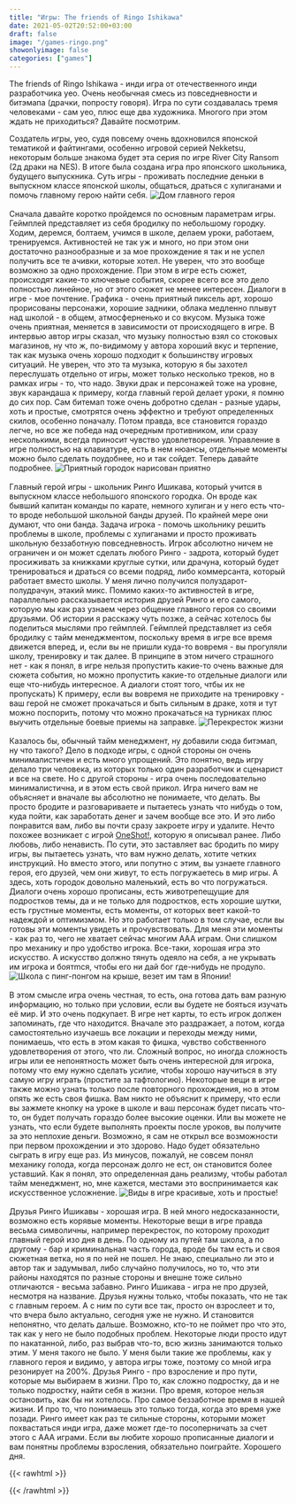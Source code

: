 ```yaml
---
title: "Игры: The friends of Ringo Ishikawa"
date: 2021-05-02T20:52:00+03:00
draft: false
image: "/games-ringo.png"
showonlyimage: false
categories: ["games"]
---
```

The friends of Ringo Ishikawa - инди игра от отечественного инди разработчика yeo. Очень необычная смесь из повседневности и битэмапа (драчки, попросту говоря). Игра по сути создавалась тремя человеками - сам yeo, плюс еще два художника. Многого при этом ждать не приходиться? Давайте посмотрим.
<!--more-->
Создатель игры, yeo, судя повсему очень вдохновился японской тематикой и файтингами, особенно игровой серией Nekketsu, некоторым больше знакома будет эта серия по игре River City Ransom (2д драки на NES). В итоге была создана игра про японского школьника, будущего выпускника. Суть игры - проживать последние деньки в выпускном классе японской школы, общаться, драться с хулиганами и помочь главному герою найти себя. 
![Дом главного героя](/games-ringo1.png)
</br>  
Сначала давайте коротко пройдемся по основным параметрам игры. Геймплей представляет из себя бродилку по небольшому городку. Ходим, деремся, болтаем, учимся в школе, делаем уроки, работаем, тренируемся. Активностей не так уж и много, но при этом они достаточно разнообразные и за мое прохождение я так и не успел получить все те ачивки, которые хотел. Не уверен, что это вообще возможно за одно прохождение. При этом в игре есть сюжет, происходят какие-то ключевые события, скорее всего все это дело полностью линейное, но от этого сюжет не менее интересен. Диалоги в игре - мое почтение. Графика - очень приятный пиксель арт, хорошо прорисованы персонажи, хорошие задники, облака медленно плывут над школой - в общем, атмосферненько и со вкусом. Музыка тоже очень приятная, меняется в зависимости от происходящего в игре. В интервью автор игры сказал, что музыку полностью взял со стоковых магазинов, ну что ж, по-видимому у автора хороший вкус и терпение, так как музыка очень хорошо подходит к большинству игровых ситуаций. Не уверен, что это та музыка, которую я бы захотел переслушать отдельно от игры, может только несколько треков, но в рамках игры - то, что надо. Звуки драк и персонажей тоже на уровне, звук карандаша к примеру, когда главный герой делает уроки, я помню до сих пор. Сам битемап тоже очень добротно сделан - разные удары, хоть и простые, смотрятся очень эффектно и требуют определенных скилов, особенно поначалу. Потом правда, все становится гораздо легче, но все же победа над очередным противником, или сразу несколькими, всегда приносит чувство удовлетворения. Управление в игре полностью на клавиатуре, есть в нем нюансы, отдельные моменты можно было сделать поудобнее, но и так сойдет. Теперь давайте подробнее. 
![Приятный городок нарисован приятно](/games-ringo2.png)
</br>  
Главный герой игры - школьник Ринго Ишикава, который учится в выпускном классе небольшого японского городка. Он вроде как бывший капитан команды по карате, немного хулиган и у него есть что-то вроде небольшой школьной банды друзей. По крайней мере они думают, что они банда. Задача игрока - помочь школьнику решить проблемы в школе, проблемы с хулиганами и просто проживать школьную беззаботную повседневность. Игрок абсолютно ничем не ограничен и он может сделать любого Ринго - задрота, который будет просиживать за книжками круглые сутки, или драчуна, который будет тренироваться и драться со всеми подряд, либо коммерсанта, который работает вместо школы. У меня лично получился полуздарот-полудрачун, этакий микс. Помимо каких-то активностей в игре, параллельно рассказывается история друзей Ринго и его самого, которую мы как раз узнаем через общение главного героя со своими друзьями. Об истории я расскажу чуть позже, а сейчас хотелось бы поделиться мыслями про геймплей. Геймплей представляет из себя бродилку с тайм менеджментом, поскольку время в игре все время движется вперед, и, если вы не пришли куда-то вовремя - вы прогуляли школу, тренировку и так далее. В принципе в этом ничего страшного нет - как я понял, в игре нельзя пропустить какие-то очень важные для сюжета события, но можно пропустить какие-то отдельные диалоги или еще что-нибудь интересное. А диалоги стоят того, чтбы их не пропускать) К примеру, если вы вовремя не приходите на тренировку - ваш герой не сможет прокачаться и быть сильным в драке, хотя и тут можно поспорить, потому что можно прокачаться на турниках плюс выучить отдельные боевые приемы на заправке.
![Перекресток жизни](/games-ringo3.png)
</br>  
Казалось бы, обычный тайм менеджмент, ну добавили сюда битэмап, ну что такого? Дело в подходе игры, с одной стороны он очень минималистичен и есть много упрощений. Это понятно, ведь игру делало три человека, из которых только один разработчик и сценарист и все на свете. Но с другой стороны - игра очень последовательно минималистична, и в этом есть свой прикол. Игра ничего вам не объясняет и вначале вы абсолютно не понимаете, что делать. Вы просто бродите и разговариваете и пытаетесь узнать что нибудь о том, куда пойти, как заработать денег и зачем вообще все это. И это либо понравится вам, либо вы почти сразу закроете игру и удалите. Нечто похожее возникает с игрой <a href="https://psyhut.ru/post/games-one-shot/">OneShot!</a>, которую я описывал ранее. Либо любовь, либо ненависть. По сути, это заставляет вас бродить по миру игры, вы пытаетесь узнать, что вам нужно делать, хотите четких инструкций. Но вместо этого, или попутно с этим, вы узнаете главного героя, его друзей, чем они живут, то есть погружаетесь в мир игры. А здесь, хоть городок довольно маленький, есть во что погружаться. Диалоги очень хорошо прописаны, есть животрепещущие для подростков темы, да и не только для подростков, есть хорошие шутки, есть грустные моменты, есть моменты, от которых веет какой-то надеждой и оптимизмом. Но это работает только в том случае, если вы готовы эти моменты увидеть и прочувствовать. Для меня эти моменты - как раз то, чего не хватает сейчас многим AAA играм. Они слишком про механику и про удобство игрока. Все-таки, хорошая игра это искусство. А искусство должно тянуть одеяло на себя, а не укрывать им игрока и боятmся, чтобы его ни дай бог где-нибудь не продуло.
![Школа с пинг-понгом на крыше, везет им там в Японии!](/games-ringo4.png)
</br>  
В этом смысле игра очень честная, то есть, она готова дать вам разную информацию, но только при условии, если вы будете не бояться изучать её мир. И это очень подкупает. В игре нет карты, то есть игрок должен запоминать, где что находится. Вначале это раздражает, а потом, когда самостоятельно изучаешь все локации и переходы между ними, понимаешь, что есть в этом какая то фишка, чувство собственного удовлетворения от этого, что ли. Сложный вопрос, но иногда сложность игры или ее непонятность может быть очень интересной для игрока, потому что ему нужно сделать усилие, чтобы хорошо научиться в эту самую игру играть (простите за тафтологию). Некоторые вещи в игре также можно узнать только после повторного прохождения, но в этом опять же есть своя фишка. Вам никто не объяснит к примеру, что если вы зажмете кнопку на уроке в школе и ваш персонаж будет писать что-то, он будет получать гораздо более высокие оценки. Или вы можете не узнать, что если будете выполнять проекты после уроков, вы получите за это неплохие деньги. Возможно, я сам не открыл все возможности при первом прохождении и это здорово. Надо будет обязательно сыграть в игру еще раз. Из минусов, пожалуй, не совсем понял механику голода, когда персонаж долго не ест, он становится более уставший. Как я понял, это определенная дань реализму, чтобы работал тайм менеджмент, но, мне кажется, местами это воспринимается как искусственное усложнение.
![Виды в игре красивые, хоть и простые!](/games-ringo5.png)
</br>  
Друзья Ринго Ишикавы - хорошая игра. В ней много недосказанности, возможно есть корявые моменты. Некоторые вещи в игре правда весьма символичны, например перекресток, по которому проходит главный герой изо дня в день. По одному из путей там школа, а по другому - бар и криминальная часть города, вроде бы там есть и своя сюжетная ветка, но я по ней не пошел. Не знаю, специально ли это и автор так и задумывал, либо случайно получилось, но то, что эти районы находятся по разные стороны и внешне тоже сильно отличаются - весьма забавно. Ринго Ишикава - игра не про друзей, несмотря на название. Друзья нужны только, чтобы показать, что не так с главным героем. А с ним по сути все так, просто он взрослеет и то, что вчера было актуально, сегодня уже не нужно. И становится непонятно, что делать дальше. Возможно, кто-то не поймет про что это, так как у него не было подобных проблем. Некоторые люди просто идут по накатанной, либо, раз выбрав что-то, всю жизнь занимаются только этим. У меня такого не было. У меня были такие же проблемы, как у главного героя и видимо, у автора игры тоже, поэтому со мной игра резонирует на 200%. Друзья Ринго - про взросление и про пути, которые мы выбираем в жизни. Про то, как сложно подростку, да и не только подростку, найти себя в жизни. Про время, которое нельзя остановить, как бы ни хотелось. Про самое беззаботное время в нашей жизни. И про то, что понимаешь это только тогда, когда это время уже позади. Ринго имеет как раз те сильные стороны, которыми может похвастаться инди игра, даже может где-то посоперничать за счет этого с ААА играми. Если вы любите хорошо прописанные диалоги и вам понятны проблемы взросления, обязательно поиграйте. Хорошего дня.
</br>  


{{< rawhtml >}}
<div id="graphcomment"></div>
<script type="text/javascript">

  window.gc_params = {
    graphcomment_id: 'https-psyhut-ru',

    // if your website has a fixed header, indicate it's height in pixels
    fixed_header_height: 0,
  };
  
  (function() {
    var gc = document.createElement('script'); gc.type = 'text/javascript'; gc.async = true;
    gc.src = 'https://graphcomment.com/js/integration.js?' + Math.round(Math.random() * 1e8);
    (document.getElementsByTagName('head')[0] || document.getElementsByTagName('body')[0]).appendChild(gc);
  })();

</script>
{{< /rawhtml >}}